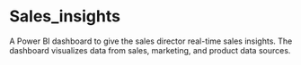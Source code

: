 # Sales_insights
A Power BI dashboard to give the sales director real-time sales insights. The dashboard visualizes data from sales, marketing, and product data sources.
